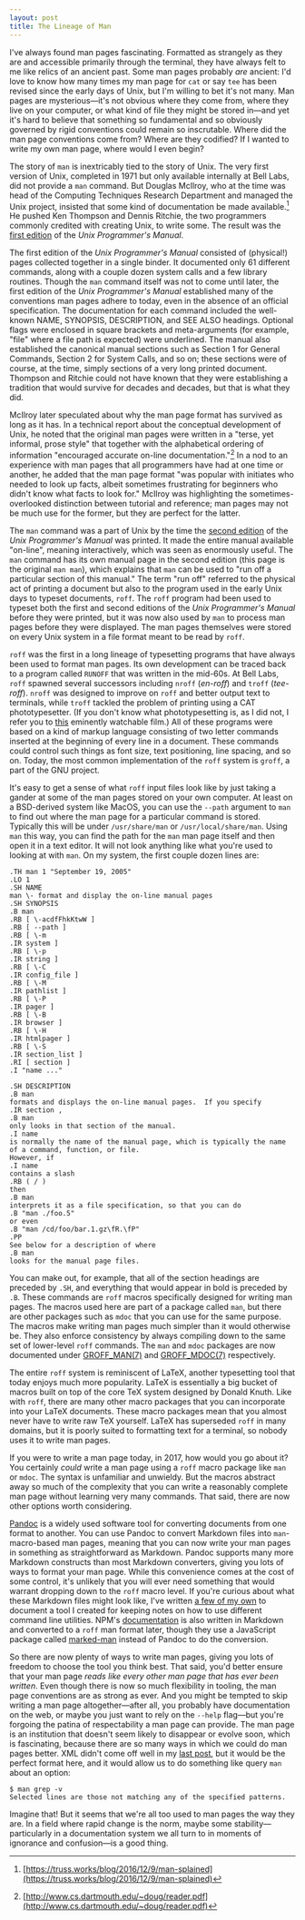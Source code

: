 ```yaml
---
layout: post
title: The Lineage of Man
---
```

I've always found man pages fascinating. Formatted as strangely as they are and
accessible primarily through the terminal, they have always felt to me like
relics of an ancient past. Some man pages probably _are_ ancient: I'd love to
know how many times my man page for `cat` or say `tee` has been revised since
the early days of Unix, but I'm willing to bet it's not many. Man pages are
mysterious—it's not obvious where they come from, where they live on your
computer, or what kind of file they might be stored in—and yet it's hard to
believe that something so fundamental and so obviously governed by rigid
conventions could remain so inscrutable. Where did the man page conventions
come from? Where are they codified? If I wanted to write my own man page, where
would I even begin?

The story of `man` is inextricably tied to the story of Unix. The very first
version of Unix, completed in 1971 but only available internally at Bell Labs,
did not provide a `man` command. But Douglas McIlroy, who at the time was head
of the Computing Techniques Research Department and managed the Unix project,
insisted that some kind of documentation be made available.[^1] He pushed Ken
Thompson and Dennis Ritchie, the two programmers commonly credited with
creating Unix, to write some. The result was the [first
edition](https://www.bell-labs.com/usr/dmr/www/1stEdman.html) of the _Unix
Programmer's Manual_.

The first edition of the _Unix Programmer's Manual_ consisted of (physical!)
pages collected together in a single binder. It documented only 61 different
commands, along with a couple dozen system calls and a few library routines.
Though the `man` command itself was not to come until later, the first edition
of the _Unix Programmer's Manual_ established many of the conventions man pages
adhere to today, even in the absence of an official specification. The
documentation for each command included the well-known NAME, SYNOPSIS,
DESCRIPTION, and SEE ALSO headings. Optional flags were enclosed in square
brackets and meta-arguments (for example, "file" where a file path is expected)
were underlined. The manual also established the canonical manual sections such
as Section 1 for General Commands, Section 2 for System Calls, and so on; these
sections were of course, at the time, simply sections of a very long printed
document. Thompson and Ritchie could not have known that they were establishing
a tradition that would survive for decades and decades, but that is what they
did.

McIlroy later speculated about why the man page format has survived as long as
it has. In a technical report about the conceptual development of Unix, he
noted that the original man pages were written in a "terse, yet informal, prose
style" that together with the alphabetical ordering of information "encouraged
accurate on-line documentation."[^2] In a nod to an experience with man pages
that all programmers have had at one time or another, he added that the man
page format "was popular with initiates who needed to look up facts, albeit
sometimes frustrating for beginners who didn't know what facts to look for."
McIlroy was highlighting the sometimes-overlooked distinction between tutorial
and reference; man pages may not be much use for the former, but they are
perfect for the latter.

The `man` command was a part of Unix by the time the [second
edition](http://bitsavers.informatik.uni-stuttgart.de/pdf/att/unix/2nd_Edition/UNIX_Programmers_Manual_2ed_Jun72.pdf)
of the _Unix Programmer's Manual_ was printed. It made the entire manual
available "on-line", meaning interactively, which was seen as enormously
useful. The `man` command has its own manual page in the second edition (this
page is the original `man man`), which explains that `man` can be used to "run
off a particular section of this manual." The term "run off" referred to the
physical act of printing a document but also to the program used in the early
Unix days to typeset documents, `roff`. The `roff` program had been used to
typeset both the first and second editions of the _Unix Programmer's Manual_
before they were printed, but it was now also used by `man` to process man
pages before they were displayed. The man pages themselves were stored on every
Unix system in a file format meant to be read by `roff`.

`roff` was the first in a long lineage of typesetting programs that have always
been used to format man pages. Its own development can be traced back to a
program called `RUNOFF` that was written in the mid-60s. At Bell Labs, `roff`
spawned several successors including `nroff` (_en-roff_) and `troff`
(_tee-roff_). `nroff` was designed to improve on `roff` and better output text
to terminals, while `troff` tackled the problem of printing using a CAT
phototypesetter. (If you don't know what phototypesetting is, as I did not, I
refer you to [this](https://vimeo.com/127605644) eminently watchable film.) All
of these programs were based on a kind of markup language consisting of two
letter commands inserted at the beginning of every line in a document. These
commands could control such things as font size, text positioning, line
spacing, and so on. Today, the most common implementation of the `roff` system
is `groff`, a part of the GNU project.

It's easy to get a sense of what `roff` input files look like by just taking a
gander at some of the man pages stored on your own computer. At least on a
BSD-derived system like MacOS, you can use the `--path` argument to `man` to
find out where the man page for a particular command is stored. Typically this
will be under `/usr/share/man` or `/usr/local/share/man`. Using `man` this way,
you can find the path for the `man` man page itself and then open it in a text
editor. It will not look anything like what you're used to looking at with
`man`. On my system, the first couple dozen lines are:

```
.TH man 1 "September 19, 2005"
.LO 1
.SH NAME
man \- format and display the on-line manual pages
.SH SYNOPSIS
.B man
.RB [ \-acdfFhkKtwW ]
.RB [ --path ]
.RB [ \-m
.IR system ]
.RB [ \-p
.IR string ]
.RB [ \-C
.IR config_file ]
.RB [ \-M
.IR pathlist ]
.RB [ \-P
.IR pager ]
.RB [ \-B
.IR browser ]
.RB [ \-H
.IR htmlpager ]
.RB [ \-S
.IR section_list ]
.RI [ section ]
.I "name ..."

.SH DESCRIPTION
.B man
formats and displays the on-line manual pages.  If you specify
.IR section ,
.B man
only looks in that section of the manual.
.I name
is normally the name of the manual page, which is typically the name
of a command, function, or file.
However, if
.I name
contains a slash
.RB ( / )
then
.B man
interprets it as a file specification, so that you can do
.B "man ./foo.5"
or even
.B "man /cd/foo/bar.1.gz\fR.\fP"
.PP
See below for a description of where
.B man
looks for the manual page files.
```

You can make out, for example, that all of the section headings are preceded by
`.SH`, and everything that would appear in bold is preceded by `.B`. These
commands are `roff` macros specifically designed for writing man pages. The
macros used here are part of a package called `man`, but there are other
packages such as `mdoc` that you can use for the same purpose. The macros make
writing man pages much simpler than it would otherwise be. They also enforce
consistency by always compiling down to the same set of lower-level `roff`
commands. The `man` and `mdoc` packages are now documented under
[GROFF\_MAN(7)](http://man7.org/linux/man-pages/man7/groff_man.7.html) and
[GROFF\_MDOC(7)](http://man7.org/linux/man-pages/man7/groff_mdoc.7.html)
respectively.

The entire `roff` system is reminiscent of LaTeX, another typesetting tool that
today enjoys much more popularity. LaTeX is essentially a big bucket of macros
built on top of the core TeX system designed by Donald Knuth. Like with `roff`,
there are many other macro packages that you can incorporate into your LaTeX
documents. These macro packages mean that you almost never have to write raw
TeX yourself. LaTeX has superseded `roff` in many domains, but it is poorly
suited to formatting text for a terminal, so nobody uses it to write man pages.

If you were to write a man page today, in 2017, how would you go about it? You
certainly _could_ write a man page using a `roff` macro package like `man` or
`mdoc`. The syntax is unfamiliar and unwieldy. But the macros abstract away so
much of the complexity that you can write a reasonably complete man page
without learning very many commands. That said, there are now other options
worth considering.

[Pandoc](http://pandoc.org/) is a widely used software tool for converting
documents from one format to another. You can use Pandoc to convert Markdown
files into `man`-macro-based man pages, meaning that you can now write your man
pages in something as straightforward as Markdown. Pandoc supports many more
Markdown constructs than most Markdown converters, giving you lots of ways to
format your man page. While this convenience comes at the cost of some control,
it's unlikely that you will ever need something that would warrant dropping
down to the `roff` macro level. If you're curious about what these Markdown
files might look like, I've written [a few of my
own](https://github.com/sinclairtarget/um/tree/02365bd0c0a229efb936b3d6234294e512e8a218/doc)
to document a tool I created for keeping notes on how to use different command
line utilities. NPM's
[documentation](https://github.com/npm/npm/blob/20589f4b028d3e8a617800ac6289d27f39e548e8/doc/cli/npm.md)
is also written in Markdown and converted to a `roff` man format later, though
they use a JavaScript package called
[marked-man](https://www.npmjs.com/package/marked-man) instead of Pandoc to do
the conversion.

So there are now plenty of ways to write man pages, giving you lots of freedom
to choose the tool you think best. That said, you'd better ensure that your man
page _reads like every other man page that has ever been written_. Even though
there is now so much flexibility in tooling, the man page conventions are as
strong as ever. And you might be tempted to skip writing a man page
altogether—after all, you probably have documentation on the web, or maybe you
just want to rely on the `--help` flag—but you're forgoing the patina of
respectability a man page can provide. The man page is an institution that
doesn't seem likely to disappear or evolve soon, which is fascinating, because
there are so many ways in which we could do man pages better. XML didn't come
off well in my [last
post](http://blog.sinclairtarget.com/the-rise-and-rise-of-json/), but it would
be the perfect format here, and it would allow us to do something like query
`man` about an option:

```
$ man grep -v
Selected lines are those not matching any of the specified patterns.
```

Imagine that! But it seems that we're all too used to man pages the way they
are. In a field where rapid change is the norm, maybe some
stability—particularly in a documentation system we all turn to in moments of
ignorance and confusion—is a good thing.

[^1]: [https://truss.works/blog/2016/12/9/man-splained](https://truss.works/blog/2016/12/9/man-splained)
[^2]: [http://www.cs.dartmouth.edu/~doug/reader.pdf](http://www.cs.dartmouth.edu/~doug/reader.pdf)
